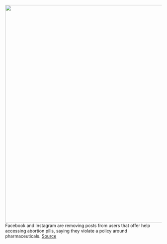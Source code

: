 <img src='https://cdn.vox-cdn.com/thumbor/t_V6vCgXIh_JYJibzjRXCeSdLgU=/0x0:2040x1360/1200x800/filters:focal(857x517:1183x843)/cdn.vox-cdn.com/uploads/chorus_image/image/71025804/acastro_180806_1777_facebook_0001.0.jpg' width='700px' /><br/>
Facebook and Instagram are removing posts from users that offer help accessing abortion pills, saying they violate a policy around pharmaceuticals.
<a href='https://www.theverge.com/2022/6/28/23186708/facebook-instagram-abortion-pills-posts-ban-mifepristone-misoprostol'> Source <a/>
